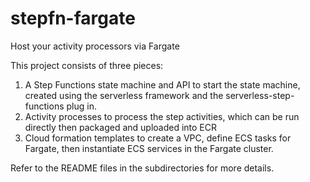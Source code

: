# stepfn-fargate

Host your activity processors via Fargate

This project consists of three pieces:

1. A Step Functions state machine and API to start the state machine, created using the serverless framework and the serverless-step-functions plug in.
2. Activity processes to process the step activities, which can be run directly then packaged and uploaded into ECR
3. Cloud formation templates to create a VPC, define ECS tasks for Fargate, then instantiate ECS services in the Fargate cluster.

Refer to the README files in the subdirectories for more details.